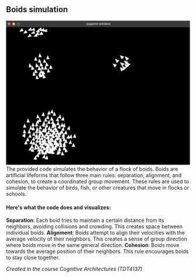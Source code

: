 ## Boids simulation

![Screenshot](screenshot.png)
The provided code simulates the behavior of a flock of boids. Boids are artificial lifeforms that follow three main rules: separation, alignment, and cohesion, to create a coordinated group movement. These rules are used to simulate the behavior of birds, fish, or other creatures that move in flocks or schools.

#### Here's what the code does and visualizes:

**Separation**: Each boid tries to maintain a certain distance from its neighbors, avoiding collisions and crowding. This creates space between individual boids.
**Alignment**: Boids attempt to align their velocities with the average velocity of their neighbors. This creates a sense of group direction where boids move in the same general direction.
**Cohesion**: Boids move towards the average position of their neighbors. This rule encourages boids to stay close together.

_Created in the course Cognitive Architectures (TDT4137)_
